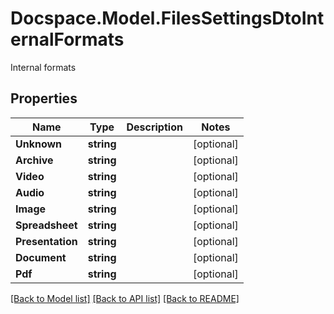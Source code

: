 # Docspace.Model.FilesSettingsDtoInternalFormats
Internal formats

## Properties

Name | Type | Description | Notes
------------ | ------------- | ------------- | -------------
**Unknown** | **string** |  | [optional] 
**Archive** | **string** |  | [optional] 
**Video** | **string** |  | [optional] 
**Audio** | **string** |  | [optional] 
**Image** | **string** |  | [optional] 
**Spreadsheet** | **string** |  | [optional] 
**Presentation** | **string** |  | [optional] 
**Document** | **string** |  | [optional] 
**Pdf** | **string** |  | [optional] 

[[Back to Model list]](../README.md#documentation-for-models) [[Back to API list]](../README.md#documentation-for-api-endpoints) [[Back to README]](../README.md)

